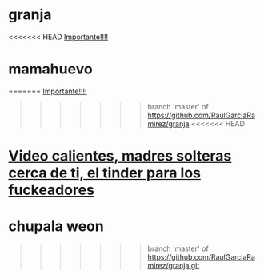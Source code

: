 # granja

<<<<<<< HEAD
[Importante!!!!](https://www.youtube.com/watch?v=xarlmZw2K7U)
 # mamahuevo
=======
[Importante!!!!](https://www.pornhub.com)
>>>>>>> branch 'master' of https://github.com/RaulGarciaRamirez/granja
<<<<<<< HEAD


[Video calientes, madres solteras cerca de ti, el tinder para los fuckeadores](https://www.youtube.com/willyrex.com)
=======
# chupala weon
>>>>>>> branch 'master' of https://github.com/RaulGarciaRamirez/granja.git
